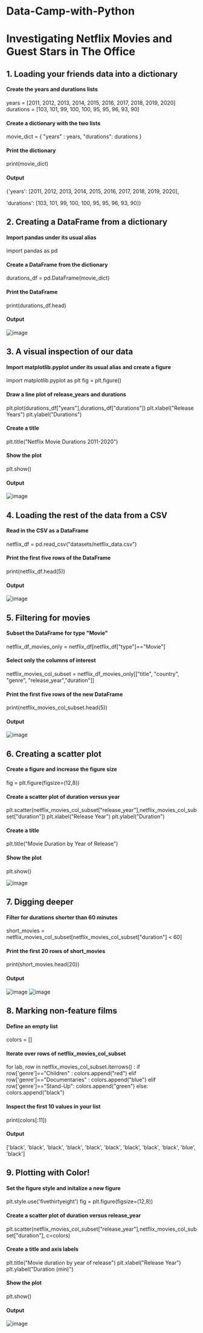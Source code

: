 # Data-Camp-with-Python
# Investigating Netflix Movies and Guest Stars in The Office

## 1. Loading your friends data into a dictionary

#### Create the years and durations lists
years = [2011, 2012, 2013, 2014, 2015, 2016, 2017, 2018, 2019, 2020]
durations = [103, 101, 99, 100, 100, 95, 95, 96, 93, 90]

#### Create a dictionary with the two lists
movie_dict = {
    "years" : years,
    "durations": durations
}
 
#### Print the dictionary
print(movie_dict)

#### Output
{'years': [2011, 2012, 2013, 2014, 2015, 2016, 2017, 2018, 2019, 2020],

 'durations': [103, 101, 99, 100, 100, 95, 95, 96, 93, 90]}
## 2. Creating a DataFrame from a dictionary

#### Import pandas under its usual alias
import pandas as pd

#### Create a DataFrame from the dictionary
durations_df = pd.DataFrame(movie_dict)

#### Print the DataFrame
print(durations_df.head)
#### Output
![image](https://user-images.githubusercontent.com/108233181/214242607-20e4bb1a-25eb-42d5-811e-9aaecc37114e.png)
## 3. A visual inspection of our data

#### Import matplotlib.pyplot under its usual alias and create a figure
import matplotlib.pyplot as plt
fig = plt.figure()

#### Draw a line plot of release_years and durations
plt.plot(durations_df["years"],durations_df["durations"])
plt.xlabel("Release Years")
plt.ylabel("Durations")

#### Create a title
plt.title("Netflix Movie Durations 2011-2020")

#### Show the plot
plt.show()

#### Output
![image](https://user-images.githubusercontent.com/108233181/214242722-e3761a51-be0c-4b49-939e-6cf3d596ac69.png)
## 4. Loading the rest of the data from a CSV

#### Read in the CSV as a DataFrame
netflix_df = pd.read_csv("datasets/netflix_data.csv")

#### Print the first five rows of the DataFrame
print(netflix_df.head(5))

#### Output 
![image](https://user-images.githubusercontent.com/108233181/214244060-ee1ed3cd-d64e-4b2d-8ff3-99870b71cb83.png)

## 5. Filtering for movies
#### Subset the DataFrame for type "Movie"
netflix_df_movies_only = netflix_df[netflix_df["type"]=="Movie"]

#### Select only the columns of interest
netflix_movies_col_subset = netflix_df_movies_only[["title", "country", "genre", "release_year","duration"]]

#### Print the first five rows of the new DataFrame
print(netflix_movies_col_subset.head(5))

#### Output
![image](https://user-images.githubusercontent.com/108233181/214244349-aa06b246-860e-46c2-87bc-dd36894b8c4e.png)

## 6. Creating a scatter plot

#### Create a figure and increase the figure size
fig = plt.figure(figsize=(12,8))

#### Create a scatter plot of duration versus year
plt.scatter(netflix_movies_col_subset["release_year"],netflix_movies_col_subset["duration"])
plt.xlabel("Release Year")
plt.ylabel("Duration")
#### Create a title
plt.title("Movie Duration by Year of Release")

#### Show the plot
plt.show()

![image](https://user-images.githubusercontent.com/108233181/214244959-57393c1c-33db-4b97-95eb-9821eac0d6f8.png)

## 7. Digging deeper

#### Filter for durations shorter than 60 minutes
short_movies = netflix_movies_col_subset[netflix_movies_col_subset["duration"] < 60]

#### Print the first 20 rows of short_movies
print(short_movies.head(20))

#### Output
![image](https://user-images.githubusercontent.com/108233181/214249394-936bce41-c62f-4b26-853c-7050c9b86a25.png)
![image](https://user-images.githubusercontent.com/108233181/214249445-fd0f2270-2ec0-408c-b1f5-d1c36da35162.png)
## 8. Marking non-feature films
#### Define an empty list
colors = []

#### Iterate over rows of netflix_movies_col_subset
for lab, row in netflix_movies_col_subset.iterrows() :
    if row['genre']=="Children" :
        colors.append("red")
    elif row['genre']=="Documentaries" :
        colors.append("blue")
    elif row['genre']=="Stand-Up":
        colors.append("green")
    else:
        colors.append("black")
        
#### Inspect the first 10 values in your list        
print(colors[:11])

#### Output
['black', 'black', 'black', 'black', 'black', 'black', 'black', 'black', 'black', 'blue', 'black']

## 9. Plotting with Color!
#### Set the figure style and initalize a new figure
plt.style.use('fivethirtyeight')
fig = plt.figure(figsize=(12,8))
#### Create a scatter plot of duration versus release_year
plt.scatter(netflix_movies_col_subset["release_year"],netflix_movies_col_subset["duration"], c=colors)
#### Create a title and axis labels
plt.title("Movie duration by year of release")
plt.xlabel("Release Year")
plt.ylabel("Duration (min)")
#### Show the plot
plt.show()

#### Output
![image](https://user-images.githubusercontent.com/108233181/214251596-8d5352a7-8ef0-4fe0-a266-372c848aae31.png)

